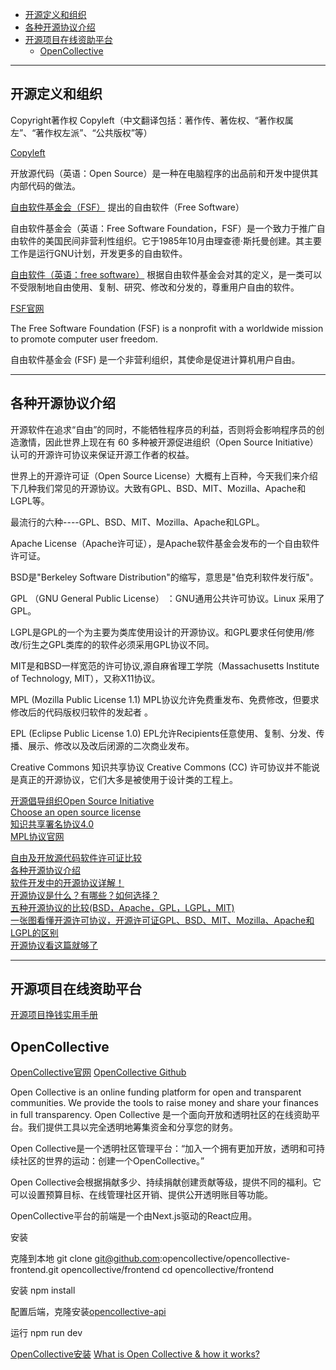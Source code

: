 - [开源定义和组织](#开源定义和组织)
- [各种开源协议介绍](#各种开源协议介绍)
- [开源项目在线资助平台](#开源项目在线资助平台)
  - [OpenCollective](#OpenCollective)


---------------------------------------------------------------------------------------------------------------------
## 开源定义和组织

Copyright著作权
Copyleft（中文翻译包括：著作传、著佐权、“著作权属左”、“著作权左派”、“公共版权”等）

[Copyleft](https://zh.wikipedia.org/wiki/Copyleft)


开放源代码（英语：Open Source）是一种在电脑程序的出品前和开发中提供其内部代码的做法。

[自由软件基金会（FSF）](https://zh.wikipedia.org/wiki/%E8%87%AA%E7%94%B1%E8%BD%AF%E4%BB%B6%E5%9F%BA%E9%87%91%E4%BC%9A) 提出的自由软件（Free Software）  

自由软件基金会（英语：Free Software Foundation，FSF）是一个致力于推广自由软件的美国民间非营利性组织。它于1985年10月由理查德·斯托曼创建。其主要工作是运行GNU计划，开发更多的自由软件。

[自由软件（英语：free software）](https://zh.wikipedia.org/wiki/%E8%87%AA%E7%94%B1%E8%BD%AF%E4%BB%B6) 根据自由软件基金会对其的定义，是一类可以不受限制地自由使用、复制、研究、修改和分发的，尊重用户自由的软件。


[FSF官网](https://www.fsf.org/)  

The Free Software Foundation (FSF) is a nonprofit with a worldwide mission to promote computer user freedom.

自由软件基金会 (FSF) 是一个非营利组织，其使命是促进计算机用户自由。




---------------------------------------------------------------------------------------------------------------------

## 各种开源协议介绍

开源软件在追求“自由”的同时，不能牺牲程序员的利益，否则将会影响程序员的创造激情，因此世界上现在有 60 多种被开源促进组织（Open Source Initiative）认可的开源许可协议来保证开源工作者的权益。

世界上的开源许可证（Open Source License）大概有上百种，今天我们来介绍下几种我们常见的开源协议。大致有GPL、BSD、MIT、Mozilla、Apache和LGPL等。

最流行的六种----GPL、BSD、MIT、Mozilla、Apache和LGPL。



Apache License（Apache许可证），是Apache软件基金会发布的一个自由软件许可证。

BSD是"Berkeley Software Distribution"的缩写，意思是"伯克利软件发行版"。

GPL （GNU General Public License） ：GNU通用公共许可协议。Linux 采用了 GPL。

LGPL是GPL的一个为主要为类库使用设计的开源协议。和GPL要求任何使用/修改/衍生之GPL类库的的软件必须采用GPL协议不同。

MIT是和BSD一样宽范的许可协议,源自麻省理工学院（Massachusetts Institute of Technology, MIT），又称X11协议。

MPL (Mozilla Public License 1.1)
MPL协议允许免费重发布、免费修改，但要求修改后的代码版权归软件的发起者 。

EPL (Eclipse Public License 1.0)
EPL允许Recipients任意使用、复制、分发、传播、展示、修改以及改后闭源的二次商业发布。

Creative Commons 知识共享协议
Creative Commons (CC) 许可协议并不能说是真正的开源协议，它们大多是被使用于设计类的工程上。


[开源倡导组织Open Source Initiative](https://opensource.org/licenses)  
[Choose an open source license](https://choosealicense.com/)  
[知识共享署名协议4.0](https://creativecommons.org/licenses/by/4.0/deed.zh)  
[MPL协议官网](https://www.mozilla.org/en-US/MPL/)  





[自由及开放源代码软件许可证比较](https://zh.wikipedia.org/wiki/%E8%87%AA%E7%94%B1%E5%8F%8A%E9%96%8B%E6%94%BE%E5%8E%9F%E5%A7%8B%E7%A2%BC%E8%BB%9F%E9%AB%94%E8%A8%B1%E5%8F%AF%E8%AD%89%E6%AF%94%E8%BC%83)  
[各种开源协议介绍](https://www.runoob.com/w3cnote/open-source-license.html)  
[软件开发中的开源协议详解！](https://segmentfault.com/a/1190000039841123)  
[开源协议是什么？有哪些？如何选择？](http://c.biancheng.net/view/2947.html)  
[五种开源协议的比较(BSD，Apache，GPL，LGPL，MIT)](https://www.huaweicloud.com/articles/8e50d8498458f6ff319199d194772114.html)  
[一张图看懂开源许可协议，开源许可证GPL、BSD、MIT、Mozilla、Apache和LGPL的区别](https://blog.csdn.net/testcs_dn/article/details/38496107)  
[开源协议看这篇就够了](https://zhuanlan.zhihu.com/p/257405682)  


---------------------------------------------------------------------------------------------------------------------
## 开源项目在线资助平台

[开源项目挣钱实用手册](https://juejin.cn/post/6844903516792700935)




## OpenCollective

[OpenCollective官网](https://opencollective.com/)
[OpenCollective Github](https://github.com/opencollective/opencollective)
[]()
[]()
[]()

Open Collective is an online funding platform for open and transparent communities. We provide the tools to raise money and share your finances in full transparency.
Open Collective 是一个面向开放和透明社区的在线资助平台。我们提供工具以完全透明地筹集资金和分享您的财务。


Open Collective是一个透明社区管理平台：“加入一个拥有更加开放，透明和可持续社区的世界的运动：创建一个OpenCollective。”

Open Collective会根据捐献多少、持续捐献创建贡献等级，提供不同的福利。它可以设置预算目标、在线管理社区开销、提供公开透明账目等功能。

OpenCollective平台的前端是一个由Next.js驱动的React应用。



安装

克隆到本地
git clone git@github.com:opencollective/opencollective-frontend.git opencollective/frontend
cd opencollective/frontend

安装
npm install

配置后端，克隆安装[opencollective-api](https://github.com/opencollective/opencollective-api)

运行
npm run dev



[OpenCollective安装](https://madewith.cn/137)
[What is Open Collective & how it works?](https://medium.com/open-collective/what-is-open-collective-how-it-works-c51bacc73d94)


